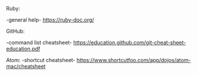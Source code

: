 Ruby:

-general help-
https://ruby-doc.org/


GitHub:

-command list cheatsheet-
https://education.github.com/git-cheat-sheet-education.pdf


Atom:
-shortcut cheatsheet-
https://www.shortcutfoo.com/app/dojos/atom-mac/cheatsheet
